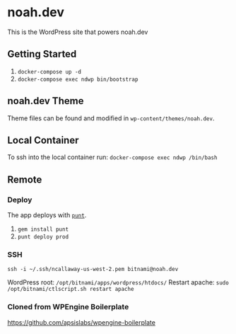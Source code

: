 # noah.dev

This is the WordPress site that powers noah.dev

## Getting Started

1. `docker-compose up -d`
1. `docker-compose exec ndwp bin/bootstrap`

## noah.dev Theme
Theme files can be found and modified in `wp-content/themes/noah.dev`.

## Local Container

To ssh into the local container run: `docker-compose exec ndwp /bin/bash`

## Remote

### Deploy

The app deploys with [`punt`](https://bitbucket.com/apsislabs/punt).

1. `gem install punt`
1. `punt deploy prod`

### SSH

`ssh -i ~/.ssh/ncallaway-us-west-2.pem bitnami@noah.dev`

WordPress root: `/opt/bitnami/apps/wordpress/htdocs/`
Restart apache: `sudo /opt/bitnami/ctlscript.sh restart apache`

### Cloned from WPEngine Boilerplate
https://github.com/apsislabs/wpengine-boilerplate